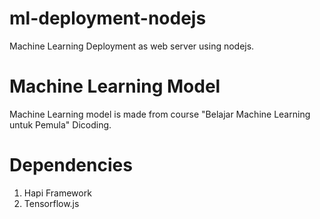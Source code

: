 # ml-deployment-nodejs
Machine Learning Deployment as web server using nodejs.

# Machine Learning Model
Machine Learning model is made from course "Belajar Machine Learning untuk Pemula" Dicoding.

# Dependencies
1. Hapi Framework
2. Tensorflow.js
